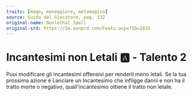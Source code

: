 ```yaml
---
traits: [mago, maneggiare, metamagico]
source: Guida del Giocatore, pag. 132
original-name: Nonlethal Spell
original-srd: https://2e.aonprd.com/Feats.aspx?ID=1835
---
```


# Incantesimi non Letali :a: - Talento 2

Puoi modificare gli incantesimi offensivi per renderli meno letali. Se la tua
prossima azione è Lanciare un Incantesimo che infligge danni e non ha il tratto
morte o negativo, quall'incantesimo ottiene il tratto non letale.

